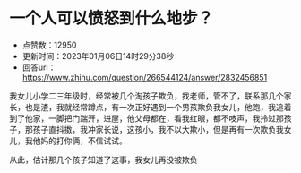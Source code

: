 # 一个人可以愤怒到什么地步？
- 点赞数：12950
- 更新时间：2023年01月06日14时29分38秒
- 回答url：https://www.zhihu.com/question/266544124/answer/2832456851
<body>
 <p data-pid="JQZx2TLe">我女儿小学二三年级时，经常被几个淘孩子欺负，找老师，管不了，联系那几个家长，也是渣，我就经常蹲点，有一次正好遇到一个男孩欺负我女儿，他跑，我追着到了他家，一脚把门踹开，进屋，他父母都在，看我红眼，都不吱声，我拎过那孩子，那孩子直抖擞，我冲家长说，这孩小，我不以大欺小，但是再有一次欺负我女儿，我他妈的打你俩，不信试试。</p>
 <p data-pid="HnQRgj1I">从此，估计那几个孩子知道了这事，我女儿再没被欺负</p>
</body>